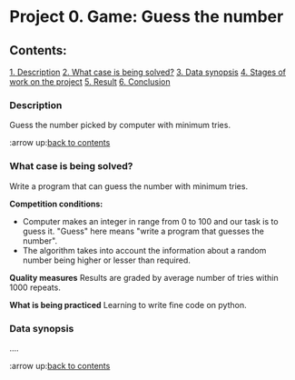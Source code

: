 # Project 0. Game: Guess the number

## Contents:
[1. Description](https://github.com/mrKaffeine/autistic_convulsions/tree/main/project_0/README(en).md#Description)
[2. What case is being solved?](https://github.com/mrKaffeine/autistic_convulsions/tree/main/project_0/README(en).md#What-case-is-being-solved?)
[3. Data synopsis](https://github.com/mrKaffeine/autistic_convulsions/tree/main/project_0/README(en).md#Data-synopsis)
[4. Stages of work on the project](https://github.com/mrKaffeine/autistic_convulsions/tree/main/project_0/README(en).md#Stages-of-work-on-the-project)
[5. Result](https://github.com/mrKaffeine/autistic_convulsions/tree/main/project_0/README(en).md#Result)
[6. Conclusion](https://github.com/mrKaffeine/autistic_convulsions/tree/main/project_0/README(en).md#Conclusion)

### Description
Guess the number picked by computer with minimum tries.

:arrow up:[back to contents](https://github.com/mrKaffeine/autistic_convulsions/tree/main/project_0/README(en).md#Contents)

### What case is being solved?
Write a program that can guess the number with minimum tries.

**Competition conditions:**
- Computer makes an integer in range from 0 to 100 and our task is to guess it. "Guess" here means "write a program that guesses the number".
- The algorithm takes into account the information about a random number being higher or lesser than required.

**Quality measures**
Results are graded by average number of tries within 1000 repeats.

**What is being practiced**
Learning to write fine code on python.

### Data synopsis
....

:arrow up:[back to contents](https://github.com/mrKaffeine/autistic_convulsions/tree/main/project_0/README(en).md#Contents)